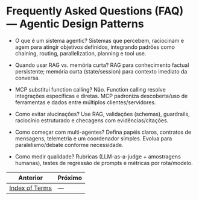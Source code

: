 # Frequently Asked Questions (FAQ) — Agentic Design Patterns

- O que é um sistema agentic?
  Sistemas que percebem, raciocinam e agem para atingir objetivos definidos, integrando padrões como chaining, routing, parallelization, planning e tool use.

- Quando usar RAG vs. memória curta?
  RAG para conhecimento factual persistente; memória curta (state/session) para contexto imediato da conversa.

- MCP substitui function calling?
  Não. Function calling resolve integrações específicas e diretas. MCP padroniza descoberta/uso de ferramentas e dados entre múltiplos clientes/servidores.

- Como evitar alucinações?
  Use RAG, validações (schemas), guardrails, raciocínio estruturado e checagens com evidências/citações.

- Como começar com multi-agentes?
  Defina papéis claros, contratos de mensagens, telemetria e um coordenador simples. Evolua para paralelismo/debate conforme necessidade.

- Como medir qualidade?
  Rubricas (LLM-as-a-judge + amostragens humanas), testes de regressão de prompts e métricas por rota/modelo.

<!-- nav-prev-next -->
| Anterior | Próximo |
| --- | --- |
| [Index of Terms](index-of-terms.md) | — |
